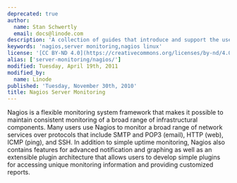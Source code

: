 ```yaml
---
deprecated: true
author:
  name: Stan Schwertly
  email: docs@linode.com
description: 'A collection of guides that introduce and support the use of Nagios.'
keywords: 'nagios,server monitoring,nagios linux'
license: '[CC BY-ND 4.0](https://creativecommons.org/licenses/by-nd/4.0)'
alias: ['server-monitoring/nagios/']
modified: Tuesday, April 19th, 2011
modified_by:
  name: Linode
published: 'Tuesday, November 30th, 2010'
title: Nagios Server Monitoring
---
```


Nagios is a flexible monitoring system framework that makes it possible to maintain consistent monitoring of a broad range of infrastructural components. Many users use Nagios to monitor a broad range of network services over protocols that include SMTP and POP3 (email), HTTP (web), ICMP (ping), and SSH. In addition to simple uptime monitoring, Nagios also contains features for advanced notification and graphing as well as an extensible plugin architecture that allows users to develop simple plugins for accessing unique monitoring information and providing customized reports.
